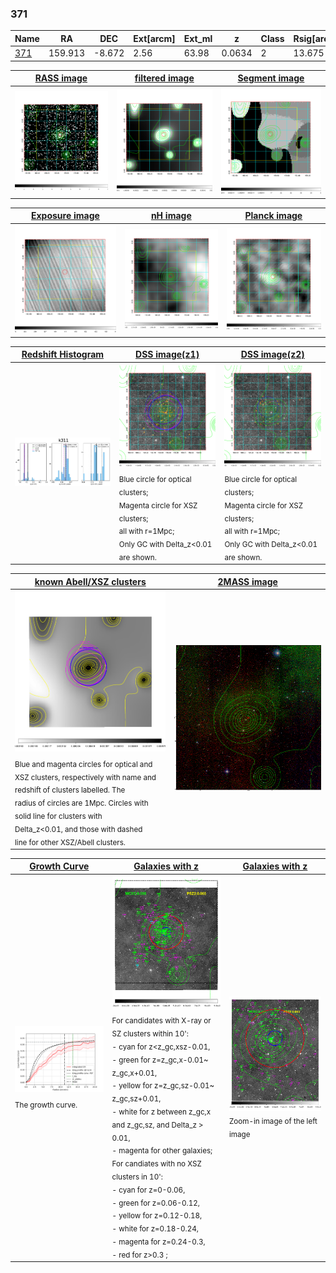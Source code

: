 <div STYLE="page-break-after: always;"></div>

### 371

|Name          |RA          |DEC      | Ext[arcm] | Ext_ml | z    | Class| Rsig[arcmin] | CRsig[c/s] | CR500[c/s] | R500[Mpc] |L500[erg/s]|F500[erg/s/cm^2]| M500[Msun]|Tx[keV]|beta|GC(XSZ,Delta_z<0.01)| GC(OPT,Delta_z<0.01)|GC|alias|
|--------------|------------|------------|---|---|-----------|--------|------|------|----|----|----|----|----|----|----|----|----|----|---|
|[371](script/371.md)     | 159.913       | -8.672       | 2.56    | 63.98   | 0.0634 | 2   | 13.675 |0.319 |0.310 |0.821 |5.473e+43 |5.648e-12 |1.669e+14 |2.995 |0.626 |Tar, |Wen, |Tar, |k311|

|[RASS image](../image/371/371_img.pdf)|[filtered image](../image/371/371_fil.pdf)|[Segment image](../image/371/371_seg.pdf)|
|-------------------|--------------------|-------------------|
| <img src="../image/371/371_img.png" width="300">  | <img src="../image/371/371_fil.png" width="300">   | <img src="../image/371/371_seg.png" width="300">  |

|[Exposure image](../image/371/371_mex.pdf)| [nH image](../image/371/371_nh.pdf)| [Planck image](../image/371/371_p.pdf)|
|-------------------|--------------------|-------------------|
|<img src="../image/371/371_mex.png" width="300">   | <img src="../image/371/371_nh.png" width="300">    | <img src="../image/371/371_p.png" width="300"> |

|[Redshift Histogram](../image/371/371_zg.pdf) | [DSS image(z1)](../image/371/371_dss_z1.pdf)      |  [DSS image(z2)](../image/371/371_dss_z2.pdf)    |
|-------------------|--------------------|-------------------|
|<img src="../image/371/371_zg.png" width="300"> |<img src="../image/371/371_dss_z1.png" width="300"> <sub><br>Blue circle for optical clusters; <br>Magenta circle for XSZ clusters; <br>all with r=1Mpc; <br>Only GC with Delta_z<0.01 are shown. </sub>| <img src="../image/371/371_dss_z2.png" width="300"><sub><br>Blue circle for optical clusters; <br>Magenta circle for XSZ clusters; <br>all with r=1Mpc; <br>Only GC with Delta_z<0.01 are shown. </sub> |

|[known Abell/XSZ clusters](../image/371/371_m.pdf) | [2MASS image](../image/371/371_2mass.pdf)      |
|-------------------|-------------------|
|<img src=../image/371/371_m.png width="300"> <sub><br>Blue and magenta circles for optical and <br>XSZ clusters, respectively with name and <br>redshift of clusters labelled. The <br>radius of circles are 1Mpc. Circles with <br>solid line for clusters with <br>Delta_z<0.01, and those with dashed <br>line for other XSZ/Abell clusters.        </sub>|<img src="../image/371/371_2mass.png" width="300">  |

|[Growth Curve](../image/371/371_gca_all.png) |[Galaxies with z](../image/371/371_opt_ned.pdf) |[Galaxies with z](../image/371/371_opt_ned_zoom.pdf) |
|-------------------|-------------------|-------------------|
| <img src="../image/371/371_gca_all.png" width="300"> <sub><br>The growth curve.</sub>| <img src=../image/371/371_opt_ned.png width="300"> <br><sub> For candidates with X-ray or SZ clusters within 10': <br> - cyan for z<z_gc,xsz-0.01, <br> - green for z=z_gc,x-0.01~ z_gc,x+0.01, <br> - yellow for z=z_gc,sz-0.01~ z_gc,sz+0.01, <br> - white for z between z_gc,x and z_gc,sz, and Delta_z > 0.01, <br> - magenta for other galaxies; <br>For candiates with no XSZ clusters in 10': <br> - cyan for z=0-0.06, <br> - green for z=0.06-0.12, <br> - yellow for z=0.12-0.18, <br> - white for z=0.18-0.24, <br> - magenta for z=0.24-0.3, <br> - red for z>0.3 ;  </sub>|<img src=../image/371/371_opt_ned_zoom.png width="300">  <br><sub> Zoom-in image of the left image</sub>|




